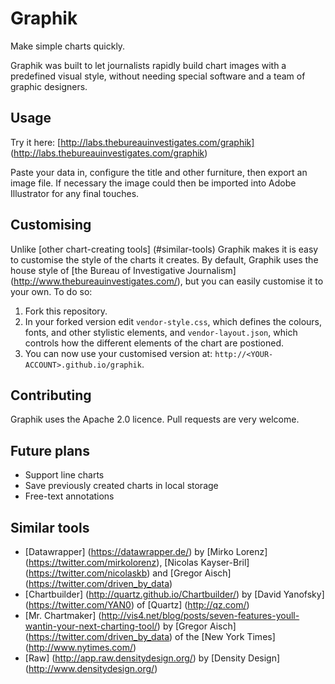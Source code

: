 Graphik
=======

Make simple charts quickly.

Graphik was built to let journalists rapidly build chart images with a predefined visual style, without needing special software and a team of graphic designers.


Usage
-----

Try it here: [http://labs.thebureauinvestigates.com/graphik] (http://labs.thebureauinvestigates.com/graphik)

Paste your data in, configure the title and other furniture, then export an image file. If necessary the image could then be imported into Adobe Illustrator for any final touches.


Customising
-----------

Unlike [other chart-creating tools] (#similar-tools) Graphik makes it is easy to customise the style of the charts it creates. By default, Graphik uses the house style of [the Bureau of Investigative Journalism] (http://www.thebureauinvestigates.com/), but you can easily customise it to your own. To do so:

1. Fork this repository.
2. In your forked version edit `vendor-style.css`, which defines the colours, fonts, and other stylistic elements, and `vendor-layout.json`, which controls how the different elements of the chart are postioned.
3. You can now use your customised version at: `http://<YOUR-ACCOUNT>.github.io/graphik`.


Contributing
------------

Graphik uses the Apache 2.0 licence. Pull requests are very welcome.


Future plans
------------

* Support line charts
* Save previously created charts in local storage
* Free-text annotations


Similar tools
-------------

* [Datawrapper] (https://datawrapper.de/) by [Mirko Lorenz] (https://twitter.com/mirkolorenz), [Nicolas Kayser-Bril] (https://twitter.com/nicolaskb) and [Gregor Aisch] (https://twitter.com/driven_by_data)
* [Chartbuilder] (http://quartz.github.io/Chartbuilder/) by [David Yanofsky] (https://twitter.com/YAN0) of [Quartz] (http://qz.com/)
* [Mr. Chartmaker] (http://vis4.net/blog/posts/seven-features-youll-wantin-your-next-charting-tool/) by [Gregor Aisch] (https://twitter.com/driven_by_data) of the [New York Times] (http://www.nytimes.com/)
* [Raw] (http://app.raw.densitydesign.org/) by [Density Design] (http://www.densitydesign.org/)
